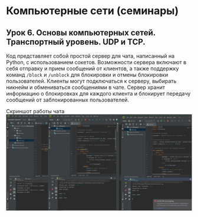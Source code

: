 # Компьютерные сети (семинары)
## Урок 6. Основы компьютерных сетей. Транспортный уровень. UDP и TCP.

Код представляет собой простой сервер для чата, написанный на Python, с использованием сокетов. Возможности сервера включают в себя отправку и прием сообщений от клиентов, а также поддержку команд `/block` и `/unblock` для блокировки и отмены блокировки пользователей. Клиенты могут подключаться к серверу, выбирать никнейм и обмениваться сообщениями в чате. Сервер хранит информацию о блокировках для каждого клиента и блокирует передачу сообщений от заблокированных пользователей.

Скриншот работы чата
![scrinchat.jpg](scrinchat.jpg)
